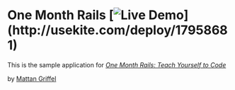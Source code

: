 # One Month Rails [![Live Demo](http://usekite.com/live-demo-button.png?)](http://usekite.com/deploy/17958681)

This is the sample application for
[*One Month Rails: Teach Yourself to Code*](http://onemonthrails.com)

by [Mattan Griffel](http://mattangriffel.com)

